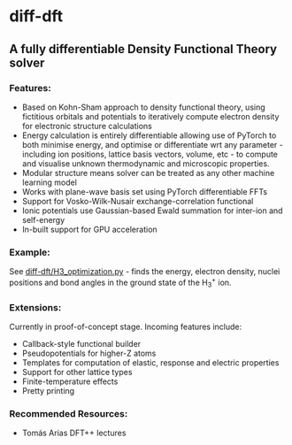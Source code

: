 # diff-dft

## A fully differentiable Density Functional Theory solver 

### Features:
- Based on Kohn-Sham approach to density functional theory, using fictitious orbitals and potentials to iteratively compute electron density for electronic structure calculations 
- Energy calculation is entirely differentiable allowing use of PyTorch to both minimise energy, and optimise or differentiate wrt any parameter - including ion positions, lattice basis vectors, volume, etc - to compute and visualise unknown thermodynamic and microscopic properties. 
- Modular structure means solver can be treated as any other machine learning model
- Works with plane-wave basis set using PyTorch differentiable FFTs
- Support for Vosko-Wilk-Nusair exchange-correlation functional 
- Ionic potentials use Gaussian-based Ewald summation for inter-ion and self-energy
- In-built support for GPU acceleration

### Example:

See [diff-dft/H3_optimization.py](https://github.com/nkarve/diff-dft/blob/main/diff-dft/H3_optimization.py) - finds the energy, electron density, nuclei positions and bond angles in the ground state of the H<sub>3</sub><sup>+</sup> ion.

### Extensions:
Currently in proof-of-concept stage. Incoming features include:
- Callback-style functional builder
- Pseudopotentials for higher-Z atoms
- Templates for computation of elastic, response and electric properties
- Support for other lattice types
- Finite-temperature effects
- Pretty printing

### Recommended Resources:
- Tomás Arias DFT++ lectures
